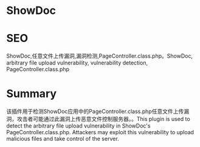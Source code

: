 # ShowDoc
# SEO
ShowDoc,任意文件上传漏洞,漏洞检测,PageController.class.php。ShowDoc, arbitrary file upload vulnerability, vulnerability detection, PageController.class.php
# Summary
该插件用于检测ShowDoc应用中的PageController.class.php任意文件上传漏洞，攻击者可能通过此漏洞上传恶意文件控制服务器。。This plugin is used to detect the arbitrary file upload vulnerability in ShowDoc's PageController.class.php. Attackers may exploit this vulnerability to upload malicious files and take control of the server.
